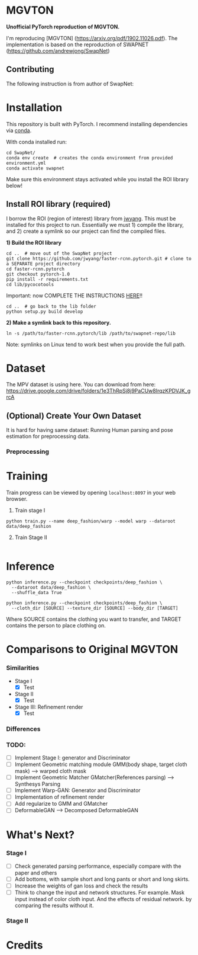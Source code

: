 # MGVTON
**Unofficial PyTorch reproduction of MGVTON.**


I'm reproducing [MGVTON] (https://arxiv.org/pdf/1902.11026.pdf). The implementation is based on the reproduction of SWAPNET (https://github.com/andrewjong/SwapNet)

## Contributing

The following instruction is from author of SwapNet:

# Installation

This repository is built with PyTorch. I recommend installing dependencies via [conda](https://docs.conda.io/en/latest/).

With conda installed run:
```
cd SwapNet/
conda env create  # creates the conda environment from provided environment.yml
conda activate swapnet
```
Make sure this environment stays activated while you install the ROI library below!

## Install ROI library (required)
I borrow the ROI (region of interest) library from [jwyang](https://github.com/jwyang/faster-rcnn.pytorch/tree/pytorch-1.0). This must be installed for this project to run. Essentially we must 1) compile the library, and 2) create a symlink so our project can find the compiled files.

**1) Build the ROI library**
```
cd ..  # move out of the SwapNet project
git clone https://github.com/jwyang/faster-rcnn.pytorch.git # clone to a SEPARATE project directory
cd faster-rcnn.pytorch
git checkout pytorch-1.0
pip install -r requirements.txt
cd lib/pycocotools
```
Important: now COMPLETE THE INSTRUCTIONS [HERE](https://github.com/jwyang/faster-rcnn.pytorch/issues/402#issuecomment-448485129)!!
```
cd ..  # go back to the lib folder
python setup.py build develop
```
**2) Make a symlink back to this repository.**
```
ln -s /path/to/faster-rcnn.pytorch/lib /path/to/swapnet-repo/lib
```
Note: symlinks on Linux tend to work best when you provide the full path.

# Dataset
The MPV dataset is using here. You can download from here: https://drive.google.com/drive/folders/1e3ThRpSj8j9PaCUw8IrqzKPDVJK_grcA



## (Optional) Create Your Own Dataset
It is hard for having same dataset: Running Human parsing and pose estimation for preprocessing data.

### Preprocessing


# Training

Train progress can be viewed by opening `localhost:8097` in your web browser.

1) Train stage I
```
python train.py --name deep_fashion/warp --model warp --dataroot data/deep_fashion
```


2) Train Stage II
```

```


# Inference

```
python inference.py --checkpoint checkpoints/deep_fashion \
  --dataroot data/deep_fashion \
  --shuffle_data True
```



```
python inference.py --checkpoint checkpoints/deep_fashion \
  --cloth_dir [SOURCE] --texture_dir [SOURCE] --body_dir [TARGET]
```
Where SOURCE contains the clothing you want to transfer, and TARGET contains the person to place clothing on.

# Comparisons to Original MGVTON
### Similarities
- Stage I
  - [x] Test
- Stage II
  - [x] Test
- Stage III: Refinement render
  - [x] Test

### Differences


### TODO:
- [ ] Implement Stage I: generator and Discriminator
- [ ] Implement Geometric matching module GMM(body shape, target cloth mask) --> warped cloth mask
- [ ] Implement Geometric Matcher GMatcher(References parsing) --> Synthesys Parsing
- [ ] Implement Warp-GAN: Generator and Discriminator
- [ ] Implementation of refinement render
- [ ] Add regularize to GMM and GMatcher
- [ ] DeformableGAN --> Decomposed DeformableGAN

# What's Next?
### Stage I
- [ ] Check generated parsing performance, especially compare with the paper and others
- [ ] Add bottoms, with sample short and long pants or short and long skirts.
- [ ] Increase the weights of gan loss and check the results
- [ ] Think to change the input and network structures. For example. Mask input instead of color cloth input. And the effects of residual network. by comparing the results without it.
### Stage II


# Credits

